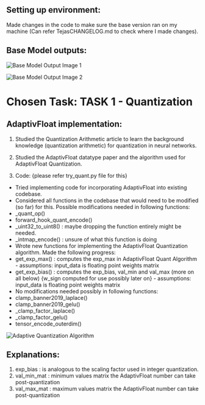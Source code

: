 ## Setting up environment:
Made changes in the code to make sure the base version ran on my machine (Can refer TejasCHANGELOG.md to check where I made changes).

## Base Model outputs:

![Base Model Output Image 1](/home/tejas/base_model_output1.png)

![Base Model Output Image 2](/home/tejas/base_model_output2.png)


# Chosen Task: TASK 1 - Quantization

## AdaptivFloat implementation:

1. Studied the Quantization Arithmetic article to learn the background knowledge (quantization arithmetic) for quantization in neural networks.

2. Studied the AdaptivFloat datatype paper and the algorithm used for AdaptivFloat Quantization.

3. Code: {please refer try_quant.py file for this}
- Tried implementing code for incorporating AdaptivFloat into existing codebase.
- Considered all functions in the codebase that would need to be modified (so far) for this. Possible modifications needed in following functions:
 - _quant_op()
 - forward_hook_quant_encode()
 - _uint32_to_uint8() : maybe dropping the function entirely might be needed.
 - _intmap_encode() : unsure of what this function is doing
- Wrote new functions for implementing the AdaptivFloat Quantization algorithm. Made the following progress:
 - get_exp_max() : computes the exp_max in AdaptivFloat Quant Algorithm - assumptions: input_data is floating point weights matrix
 - get_exp_bias() : computes the exp_bias, val_min and val_max (more on all below) {w_sign computed for use possibly later on} - assumptions: input_data is floating point weights matrix
- No modifications needed possibly in following functions:
 - clamp_banner2019_laplace()
 - clamp_banner2019_gelu()
 - _clamp_factor_laplace()
 - _clamp_factor_gelu()
 - tensor_encode_outerdim()


![Adaptive Quantization Algorithm](/home/tejas/adaptiv_quant_algo.png)

## Explanations:
1. exp_bias : is analogous to the scaling factor used in integer quantization.
2. val_min_mat : minimum values matrix the AdaptivFloat number can take post-quantization
3. val_max_mat : maximum values matrix the AdaptivFloat number can take post-quantization






